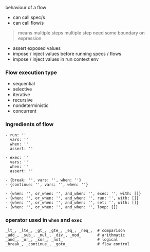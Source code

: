 behaviour of a flow

- can call spec/s
- can call flow/s
> means multiple steps
> multiple step need some boundary on expression


- assert exposed values
- impose / inject values before running specs / flows
- impose / inject values in run context env

### Flow execution type
- sequential
- selective
- iterative
- recursive
- nondeterministic
- concurrent

### Ingredients of flow

```
- run: ''
  vars: ''
  when: ''
  assert: ''

- exec: ''
  vars: ''
  when: ''
  assert: ''

- {break: '', vars: '', when: ''}
- {continue: '', vars: '', when: ''}

- {when: '', or_when: '', and_when: '', exec: '', with: []}
- {when: '', or_when: '', and_when: '', run: '', with: []}
- {when: '', or_when: '', and_when: '', set: '', with: []}
- {when: '', or_when: '', and_when: '', loop: []}
```


### operator used in `when` and `exec`
```
_lt_, _lte_, _gt_, _gte_, _eq_, _neq_,  # comparison
_add_, _sub_, _mul_, _div_, _mod_       # arithmatic
_and_, _or_, _xor_, _not_               # logical
_break_, _continue_, _goto_             # flow control
```
